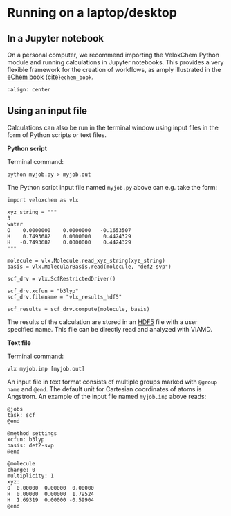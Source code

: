 # Running on a laptop/desktop

## In a Jupyter notebook

On a personal computer, we recommend importing the VeloxChem Python module and running calculations in Jupyter notebooks. This provides a very flexible framework for the creation of workflows, as amply illustrated in the [eChem book](https://kthpanor.github.io/echem) {cite}`echem_book`.

```{figure} ../images/jupyter_nb.png
:align: center
```

## Using an input file

Calculations can also be run in the terminal window using input files in the form of Python scripts or text files. 

**Python script**

Terminal command:

```
python myjob.py > myjob.out
```

The Python script input file named `myjob.py` above can e.g. take the form:

```
import veloxchem as vlx

xyz_string = """
3
water
O    0.0000000    0.0000000   -0.1653507
H    0.7493682    0.0000000    0.4424329
H   -0.7493682    0.0000000    0.4424329
"""

molecule = vlx.Molecule.read_xyz_string(xyz_string)
basis = vlx.MolecularBasis.read(molecule, "def2-svp")

scf_drv = vlx.ScfRestrictedDriver()

scf_drv.xcfun = "b3lyp"
scf_drv.filename = "vlx_results_hdf5"

scf_results = scf_drv.compute(molecule, basis)
```

The results of the calculation are stored in an [HDF5](https://en.wikipedia.org/wiki/Hierarchical_Data_Format) file with a user specified name. This file can be directly read and analyzed with VIAMD.

**Text file**

Terminal command:

```
vlx myjob.inp [myjob.out]
```

An input file in text format consists of multiple groups marked with `@group name` and `@end`. The default unit for Cartesian coordinates of atoms is Angstrom. An example of the input file named `myjob.inp` above reads:

```
@jobs
task: scf
@end

@method settings
xcfun: b3lyp
basis: def2-svp
@end

@molecule
charge: 0
multiplicity: 1
xyz:
O  0.00000  0.00000  0.00000
H  0.00000  0.00000  1.79524
H  1.69319  0.00000 -0.59904
@end
```

